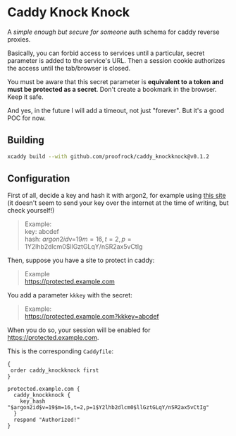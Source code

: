 # Caddy Knock Knock

A *simple enough but secure for someone* auth schema for caddy reverse proxies.

Basically, you can forbid access to services until a particular, secret parameter is added to the service's URL. Then a session cookie authorizes the access until the tab/browser is closed.

You must be aware that this secret parameter is **equivalent to a token and must be protected as a secret**. Don't create a bookmark in the browser. Keep it safe.

And yes, in the future I will add a timeout, not just "forever". But it's a good POC for now.

## Building

```bash
xcaddy build --with github.com/proofrock/caddy_knockknock@v0.1.2
```

## Configuration

First of all, decide a key and hash it with argon2, for example using [this site](https://argon2.online) (it doesn't seem to send your key over the internet at the time of writing, but check yourself!)

> Example:<br/>
> key: abcdef<br/>
> hash: $argon2id$v=19$m=16,t=2,p=1$Y2lhb2dlcm0$llGztGLqY/nSR2ax5vCtIg

Then, suppose you have a site to protect in caddy:

> Example<br/><https://protected.example.com>

You add a parameter `kkkey` with the secret:

> Example:<br/><https://protected.example.com?kkkey=abcdef>

When you do so, your session will be enabled for <https://protected.example.com>.

This is the corresponding `Caddyfile`:

```caddyfile
{
 order caddy_knockknock first
}

protected.example.com {
  caddy_knockknock {
    key_hash "$argon2id$v=19$m=16,t=2,p=1$Y2lhb2dlcm0$llGztGLqY/nSR2ax5vCtIg"
  }
  respond "Authorized!"
}
```
